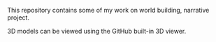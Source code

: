 This repository contains some of my work on world building, narrative project.

3D models can be viewed using the GitHub built-in 3D viewer.
